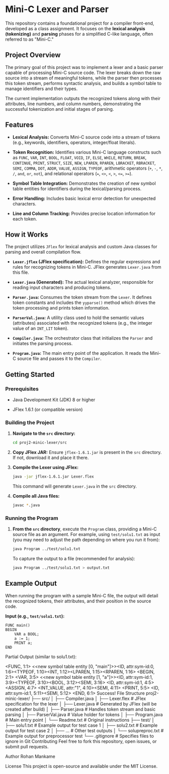 # Mini-C Lexer and Parser

This repository contains a foundational project for a compiler front-end, developed as a class assignment. It focuses on the **lexical analysis (tokenizing)** and **parsing** phases for a simplified C-like language, often referred to as "Mini-C."

## Project Overview

The primary goal of this project was to implement a lexer and a basic parser capable of processing Mini-C source code. The lexer breaks down the raw source into a stream of meaningful tokens, while the parser then processes this token stream, performs syntactic analysis, and builds a symbol table to manage identifiers and their types.

The current implementation outputs the recognized tokens along with their attributes, line numbers, and column numbers, demonstrating the successful tokenization and initial stages of parsing.

## Features

* **Lexical Analysis:** Converts Mini-C source code into a stream of tokens (e.g., keywords, identifiers, operators, integer/float literals).

* **Token Recognition:** Identifies various Mini-C language constructs such as `FUNC`, `VAR`, `INT`, `BOOL`, `FLOAT`, `VOID`, `IF`, `ELSE`, `WHILE`, `RETURN`, `BREAK`, `CONTINUE`, `PRINT`, `STRUCT`, `SIZE`, `NEW`, `LPAREN`, `RPAREN`, `LBRACKET`, `RBRACKET`, `SEMI`, `COMMA`, `DOT`, `ADDR`, `VALUE`, `ASSIGN`, `TYPEOF`, arithmetic operators (`+`, `-`, `*`, `/`, `and`, `or`, `not`), and relational operators (`=`, `<>`, `<`, `>`, `<=`, `>=`).

* **Symbol Table Integration:** Demonstrates the creation of new symbol table entities for identifiers during the lexical/parsing process.

* **Error Handling:** Includes basic lexical error detection for unexpected characters.

* **Line and Column Tracking:** Provides precise location information for each token.

## How it Works

The project utilizes `JFlex` for lexical analysis and custom Java classes for parsing and overall compilation flow.

* **`Lexer.jflex` (JFlex specification):** Defines the regular expressions and rules for recognizing tokens in Mini-C. JFlex generates `Lexer.java` from this file.

* **`Lexer.java` (Generated):** The actual lexical analyzer, responsible for reading input characters and producing tokens.

* **`Parser.java`:** Consumes the token stream from the `Lexer`. It defines token constants and includes the `yyparse()` method which drives the token processing and prints token information.

* **`ParserVal.java`:** A utility class used to hold the semantic values (attributes) associated with the recognized tokens (e.g., the integer value of an `INT_LIT` token).

* **`Compiler.java`:** The orchestrator class that initializes the `Parser` and initiates the parsing process.

* **`Program.java`:** The main entry point of the application. It reads the Mini-C source file and passes it to the `Compiler`.

## Getting Started

### Prerequisites

* Java Development Kit (JDK) 8 or higher

* JFlex 1.6.1 (or compatible version)

### Building the Project

1.  **Navigate to the `src` directory:**

    ```bash
    cd proj2-minic-lexer/src
    ```

2.  **Copy JFlex JAR:**
    Ensure `jflex-1.6.1.jar` is present in the `src` directory. If not, download it and place it there.

3.  **Compile the Lexer using JFlex:**

    ```bash
    java -jar jflex-1.6.1.jar Lexer.flex
    ```

    This command will generate `Lexer.java` in the `src` directory.

4.  **Compile all Java files:**

    ```bash
    javac *.java
    ```

### Running the Program

1.  **From the `src` directory**, execute the `Program` class, providing a Mini-C source file as an argument.
    For example, using `test/solu1.txt` as input (you may need to adjust the path depending on where you run it from):

    ```bash
    java Program ../test/solu1.txt
    ```

    To capture the output to a file (recommended for analysis):

    ```bash
    java Program ../test/solu1.txt > output.txt
    ```

## Example Output

When running the program with a sample Mini-C file, the output will detail the recognized tokens, their attributes, and their position in the source code.

**Input (e.g., `test/solu1.txt`):**

```minic
FUNC main()
BEGIN
    VAR a BOOL;
    a := 1;
    PRINT a;
END
```

Partial Output (similar to solu1.txt):

<FUNC, 1:1> <<new symbol table entity [0, "main"]>><ID, attr:sym-id:0, 1:6><TYPEOF, 1:10><INT, 1:12><LPAREN, 1:15><RPAREN, 1:16>
<BEGIN, 2:1>
    <VAR, 3:5> <<new symbol table entity [1, "a"]>><ID, attr:sym-id:1, 3:9><TYPEOF, 3:10><BOOL, 3:12><SEMI, 3:16>
    <ID, attr:sym-id:1, 4:5> <ASSIGN, 4:7> <INT_VALUE, attr:"1", 4:10><SEMI, 4:11>
    <PRINT, 5:5> <ID, attr:sym-id:1, 5:11><SEMI, 5:12>
<END, 6:1>
Success!
File Structure
proj2-minic-lexer/
├── src/
│   ├── Compiler.java
│   ├── Lexer.flex          # JFlex specification for the lexer
│   ├── Lexer.java          # Generated by JFlex (will be created after build)
│   ├── Parser.java         # Handles token stream and basic parsing
│   ├── ParserVal.java      # Value holder for tokens
│   ├── Program.java        # Main entry point
│   └── Readme.txt          # Original instructions
├── test/
│   ├── solu1.txt           # Example output for test case 1
│   ├── solu2.txt           # Example output for test case 2
│   ├── ...                 # Other test outputs
│   └── solupreproc.txt     # Example output for preprocessor test
└── .gitignore              # Specifies files to ignore in Git
Contributing
Feel free to fork this repository, open issues, or submit pull requests.

Author
Rohan Mankame

License
This project is open-source and available under the MIT License.

